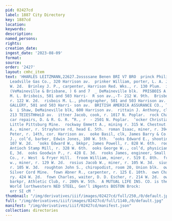 ```yaml
---
pid: 02427cd
label: 1887 City Directory
key: 1887cd
location: 
keywords: 
description: 
named_persons: 
rights: 
creation_date: 
ingest_date: '2023-08-09'
format: 
source: 
order: '2427'
layout: cmhc_item
text: 'HHARLES LEITZMANN,22627.2ossssane Benen BRI V7 BRO  princk Philip F., bkkpr,
  Leadville Gas Co., 320 Harrison av.  prinker William, porter, L. A. Johnson, 130
  W. 2d.  Brinley J. P., carpenter, Harrison Red. Wks., r. 130 Plum.  isbane W. Harry,
  (VeMaineville & Brisbane, ) 6 and 7  _ DeMaineville blk.  PRISBOIS A., manager,
  M. L. Brisbois, 501 and 503 Harri-  R son av.,-T- 212 W. 9th.  Brisbois G., lab,
  r. 122 W. 2d.  risbois M. L., photographer, 501 and 503 Harrison av.  RISBOIS PHOTOGRAPH
  GALLERY, 501 and 503 Harri- son av.  BRITISH AMERICA ASSURANCE CO., Toronto, Stickley
  &  i Shaw, DeMaineville blk, 600 Harrison av.  rittain J. Anthony, clk, Ww. M. Murray,
  213 TEIESTHHeLD av.  ittner Jacob, cook, r. 1017 N. Poplar.  rock Charles E., foreman
  car repairs, D. & R. G. R. “R., r  - 2501 N. Poplar.  ‘ocker Christian, watchman,
  Little Pittsburg Mine.  rockway Emmett A., mining r. 315 W. Chestnut.  ockway George
  A., miner, r. Strayhorse rd, head E. 5th.  roman Isaac, miner, r. 394 E. 2d.  ‘onz
  Peter, r. 14th, cor. Harrison av.  ooke Basil, clk, James Barry & Co.  réoks Andrew
  J., col’d, barber, Edwin Jones, 100 W. 5th.  ‘ooks Edward E., shooting gallery,
  107 W. 2d.  ‘ooks Edward W., bkkpr, James Powell, r. 828 W. 6th.  rooks Frank, manager,
  Antioch Stamp Mill, r. 328 W. 6th.  ooks George W.., col’d, physician, r. rear 121
  E, 3d.  ooks Goodwin P., r. 428 E. 3d.  rooks James, engineer, Small Hopes Mining
  Co., r. West  & Fryer Hill.  froom William, miner, r. 519 E. 8th.  frosius George
  w., miner, r. 129 W. 2d.  rosius Jacob W., miner, r. 105 W. 3d.  sius John E., miner,
  r. 105 W. 3d.  roughton John S., chiropodist, room 20, Union blk.  own Aaron, teamster,
  Silver Cord Mine.  fown Abner R., carpenter, r. 125 E. 10th.  own Charles, lab,
  ry. 424 W. 2d.  fown Charles, waiter, D. D. Escher, r. 214 W. 2d.  own Charles L.,
  barkpr, Athletic Club, r. 200% W. 5th.  A MUTUAL LIFE INS. CO. is the Best in the
  World lorthwestern NED STEEL, Gen’l iNgents BOSTON Brock:                                                              HI  NOSTIN
  err SI cM '
thumbnail: "/img/derivatives/iiif/images/02427cd/full/250,/0/default.jpg"
full: "/img/derivatives/iiif/images/02427cd/full/1140,/0/default.jpg"
manifest: "/img/derivatives/iiif/02427cd/manifest.json"
collection: directories
---
```

